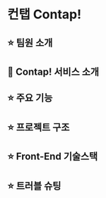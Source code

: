 # 컨탭 Contap! 

## :star: 팀원 소개

## :star2: Contap! 서비스 소개

## :star: 주요 기능

## :star: 프로젝트 구조

## :star: Front-End 기술스택

## :star: 트러블 슈팅


